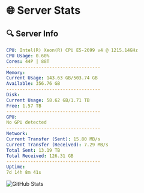 # 🌐 Server Stats
## 🔍 Server Info
```yaml
CPU: Intel(R) Xeon(R) CPU E5-2699 v4 @ 1215.14GHz
CPU Usage: 0.60%
Cores: 44P | 88T
-----------------------------------
Memory:
Current Usage: 143.63 GB/503.74 GB
Available: 356.76 GB
-----------------------------------
Disk:
Current Usage: 58.62 GB/1.71 TB
Free: 1.57 TB
-----------------------------------
GPU:
No GPU detected
-----------------------------------
Network:
Current Transfer (Sent): 15.80 MB/s
Current Transfer (Received): 7.29 MB/s
Total Sent: 13.19 TB
Total Received: 126.31 GB
-----------------------------------
Uptime:
7d 14h 8m 41s
```
![GitHub Stats](https://img.shields.io/badge/Updated-2025-03-15_11:31:30-blue)